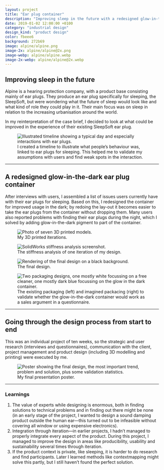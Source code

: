 ```yaml
---
layout: project
title: "Ear plug container"
description: "Improving sleep in the future with a redesigned glow-in-the-dark ear plug container by going through the design process from start to end"
date: 2019-01-02 12:00:00 +0100
category: "industrial design"
design_kind: "product design"
color: fbeee6
background: 272b69
image: alpine/alpine.png
image-2x: alpine/alpine@2x.png
image-webp: alpine/alpine.webp
image-2x-webp: alpine/alpine@2x.webp
---
```


## Improving sleep in the future

Alpine is a hearing protection company, with a product base consisting mainly of ear plugs. They produce an ear plug specifically for sleeping, the SleepSoft, but were wondering what the future of sleep would look like and what kind of role they could play in it. Their main focus was on sleep in relation to the increasing urbanisation around the world.

In my reinterpretation of the case brief, I decided to look at what could be improved in the experience of their existing SleepSoft ear plug.


<div class="project__picture-group project__picture-group--light">
  <figure class="project__picture">
    <picture>
      <source data-srcset="/static/img/alpine/journey.webp 1x,
        /static/img/alpine/journey.webp 2x"
        type="image/webp" class="lazy">
      <img loading="lazy" class="project__image lazy" alt="Illustrated timeline showing a typical day and especially interactions with ear plugs."
        data-srcset="/static/img/alpine/journey.png 1x,
          /static/img/alpine/journey.png 2x"
        src="/static/img/placeholder.jpg"
        data-src="/static/img/alpine/journey.png">
    </picture>
    <figcaption class="project__caption">
      I created a timeline to illustrate what people’s behaviour was, linked to ear plugs for sleeping. This helped me to validate my assumptions with users and find weak spots in the interaction.
    </figcaption>
  </figure>
</div>


---

## A redesigned glow-in-the-dark ear plug container

After interviews with users, I assembled a list of issues users currently have with their ear plugs for sleeping. Based on this, I redesigned the container for improved usage in the dark; by redoing the lay-out it becomes easier to take the ear plugs from the container without dropping them. Many users also reported problems with finding their ear plugs during the night, which I solved by adding glow-in-the-dark pigment to part of the container.


<div class="project__picture-group">

  <figure class="project__picture">
    <picture>
      <source data-srcset="/static/img/alpine/modelletjes.webp 1x,
        /static/img/alpine/modelletjes@2x.webp 2x"
        type="image/webp" class="lazy">
      <img loading="lazy" class="project__image lazy" alt="Photo of seven 3D printed models."
        data-srcset="/static/img/alpine/modelletjes.jpg 1x,
          /static/img/alpine/modelletjes@2x.jpg 2x"
        src="/static/img/placeholder.jpg"
        data-src="/static/img/alpine/modelletjes.jpg">
    </picture>
    <figcaption class="project__caption">
      My 3D printed iterations.
    </figcaption>
  </figure>

  <figure class="project__picture">
    <picture>
      <source data-srcset="/static/img/alpine/force.webp 1x,
        /static/img/alpine/force.webp 2x"
        type="image/webp" class="lazy">
      <img loading="lazy" class="project__image lazy" alt="SolidWorks stiffness analysis screenshot."
        data-srcset="/static/img/alpine/force.png 1x,
          /static/img/alpine/force.png 2x"
        src="/static/img/placeholder.jpg"
        data-src="/static/img/alpine/force.png">
    </picture>
    <figcaption class="project__caption">
      The stiffness analysis of one iteration of my design.
    </figcaption>
  </figure>

  <figure class="project__picture">
    <picture>
      <source data-srcset="/static/img/alpine/doosje.webp 1x,
        /static/img/alpine/doosje@2x.webp 2x"
        type="image/webp" class="lazy">
      <img loading="lazy" class="project__image lazy" alt="Rendering of the final design on a black background."
        data-srcset="/static/img/alpine/doosje.jpg 1x,
          /static/img/alpine/doosje@2x.jpg 2x"
        src="/static/img/placeholder.jpg"
        data-src="/static/img/alpine/doosje.jpg">
    </picture>
    <figcaption class="project__caption">
      The final design.
    </figcaption>
  </figure>

  <figure class="project__picture">
    <picture>
      <source data-srcset="/static/img/alpine/packaging.webp 1x,
        /static/img/alpine/packaging@2x.webp 2x"
        type="image/webp" class="lazy">
      <img loading="lazy" class="project__image lazy" alt="Two packaging designs, one mostly white focussing on a free cleaner, one mostly dark blue focussing on the glow in the dark container."
        data-srcset="/static/img/alpine/packaging.png 1x,
          /static/img/alpine/packaging@2x.png 2x"
        src="/static/img/placeholder.jpg"
        data-src="/static/img/alpine/packaging.png">
    </picture>
    <figcaption class="project__caption">
      The existing packaging (left) and imagined packacing (right) to validate whether the glow-in-the-dark container would work as a sales argument in a questionnaire.
    </figcaption>
  </figure>

</div>


---

## Going through the design process from start to end

This was an individual project of ten weeks, so the strategic and user research (interviews and questionnaires), communication with the client, project management and product design (including 3D modelling and printing) were executed by me.


<div class="project__picture-group project__picture-group--light">
  <figure class="project__picture">
    <picture>
      <source data-srcset="/static/img/alpine/poster.webp 1x,
        /static/img/alpine/poster@2x.webp 2x"
        type="image/webp" class="lazy">
      <img loading="lazy" class="project__image lazy" alt="Poster showing the final design, the most important trend, problem and solution, plus some validation statistics."
        data-srcset="/static/img/alpine/poster.png 1x,
          /static/img/alpine/poster@2x.png 2x"
        src="/static/img/placeholder.jpg"
        data-src="/static/img/alpine/poster.png">
    </picture>
    <figcaption class="project__caption">
      My final presentation poster.
    </figcaption>
  </figure>
</div>


---

### Learnings

1. The value of experts while designing is enormous, both in finding solutions to technical problems and in finding out there might be none (in an early stage of the project, I wanted to design a sound damping product outside the human ear—this turned out to be infeasible without covering all window or using expensive electronics).
2. Integration through iteration—in earlier projects, I hadn’t managed to properly integrate every aspect of the product. During this project, I managed to improve the design in areas like producibility, usability and sustainability several times through iteration.
3. If the product context is private, like sleeping, it is harder to do research and find participants. Later I learned methods like contextmapping might solve this partly, but I still haven’t found the perfect solution.
